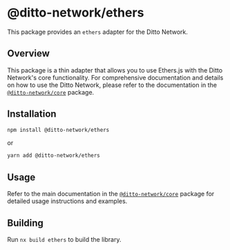 # @ditto-network/ethers

This package provides an `ethers` adapter for the Ditto Network.


## Overview

This package is a thin adapter that allows you to use Ethers.js with the Ditto Network's core functionality. For comprehensive documentation and details on how to use the Ditto Network, please refer to the documentation in the [`@ditto-network/core`](../core/README.md) package.


## Installation

```bash
npm install @ditto-network/ethers
```

or 

```bash
yarn add @ditto-network/ethers
```


## Usage

Refer to the main documentation in the [`@ditto-network/core`](https://github.com/dittonetwork/sdk-js/core/README.md) package for detailed usage instructions and examples.


## Building

Run `nx build ethers` to build the library.
